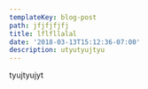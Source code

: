 ```yaml
---
templateKey: blog-post
path: jfjfjfjfj
title: lflfllalal
date: '2018-03-13T15:12:36-07:00'
description: utyutyujtyu
---
```

tyujtyujyt
